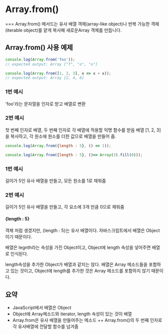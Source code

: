 # Array.from()
===
Array.from() 메서드는 유사 배열 객체(array-like object)나 반복 가능한 객체(iterable object)를 얕게 복사해 새로운Array 객체를 만듭니다.

## Array.from() 사용 예제
```js
console.log(Array.from('foo'));
// expected output: Array ["f", "o", "o"]

console.log(Array.from([1, 2, 3], x => x + x));
// expected output: Array [2, 4, 6]
```
### 1번 예시
'foo'라는 문자열을 인자로 받고 배열로 변환
### 2번 예시
첫 번째 인자로 배열, 두 번째 인자로 각 배열에 적용할 익명 함수를 받음
배열 [1, 2, 3]을 복사하고, 각 원소에 원소를 더한 값으로 배열을 만들어 줌.

```js
console.log(Array.from({length : 5}, () => 1));

console.log(Array.from({length : 5}, ()=> Array(3).fill(0)));
```
### 1번 예시
길이가 5인 유사 배열을 만들고, 모든 원소를 1로 채워줌
### 2번 예시
길이가 5인 유사 배열을 만들고, 각 요소에 3개 만큼 0으로 채워줌
#### {length : 5}
객체 처럼 생겼지만, {length : 5}는 유사 배열이다.
자바스크립트에서 배열은 Object이기 때문이다.

배열은 legnth라는 속성을 가진 Object이고, Object에 length 속성을 넣어주면 배열로 인식된다.

length속성을 추가한 Object가 배열과 같지는 않다. 배열은 Array 메소드들을 포함하고 있는 것이고, Object에 length를 추가한 것은 Array 메소드를 포함하지 않기 때문이다.

## 요약
+ JavaScript에서 배열은 Object
+ Object에 Array메소드와 iterator, length 속성이 있는 것이 배열
+ Array.from은 유사 배열을 만들어주는 메소드
++ Array.from()의 두 번째 인자로 각 유사배열에 전달할 함수를 넘겨줌